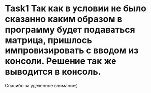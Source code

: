 # Task1 Так как в условии не было сказанно каким образом в программу будет подаваться матрица, пришлось импровизировать с вводом из консоли. Решение так же выводится в консоль.
Спасибо за уделенное внимание:)
